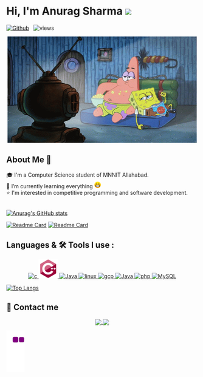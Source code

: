 
# Hi, I'm Anurag Sharma  <img src="https://raw.githubusercontent.com/MartinHeinz/MartinHeinz/master/wave.gif" width="30px">

  [![Github](https://img.shields.io/github/followers/anuragitme?label=Follow&style=social)](https://github.com/anuragitme) &nbsp; ![views](https://komarev.com/ghpvc/?username=anuragitme)

  <p align="center"><img src="./spongebob-squarepants-patrick-star.gif" alt="Anurag" /></p>

<h2 align="left"> About Me 🚀</h1>
<div align="left">
🎓 I'm a Computer Science student of MNNIT Allahabad. <br/>
🌱 I’m currently learning everything <img src="./smiley-emoji.gif" width="18px"><br/>
⭐️ I'm interested in competitive programming and software development.
</div>
<br>


  [![Anurag's GitHub stats](https://github-readme-stats.vercel.app/api?username=anuragitme&show_icons=true&theme=radical&border_radius=15)
](https://github.com/anuragitme)



[![Readme Card](https://github-readme-stats.vercel.app/api/pin/?username=anuragitme&repo=Dark_Riders-woc_4.0-)](https://github.com/anuragitme/Dark_Riders-woc_4.0-)
[![Readme Card](https://github-readme-stats.vercel.app/api/pin/?username=anuragitme&repo=Hacktoberfest_DSA_2021)](https://github.com/anuragitme/Hacktoberfest_DSA_2021)

 
## Languages & 🛠 Tools I use :

<p align="center">
 <a href="https://www.cprogramming.com/" target="_blank"> <img src="https://cdn.jsdelivr.net/gh/devicons/devicon/icons/c/c-original.svg" alt="c" width="50" /> </a> 
 <a href="https://www.w3schools.com/cpp/" target="_blank"> <img src="https://raw.githubusercontent.com/devicons/devicon/master/icons/cplusplus/cplusplus-original.svg" alt="cplusplus" width="50" /> </a>
 <a href="https://www.oracle.com/java/" target="_blank"> <img src="https://cdn.jsdelivr.net/gh/devicons/devicon/icons/java/java-original.svg" alt="Java" width="50" /> </a>  <a href="https://www.linux.org/" target="_blank"> <img src="https://cdn.jsdelivr.net/gh/devicons/devicon/icons/linux/linux-original.svg" alt="linux" width="50" /> </a> <a href="https://code.visualstudio.com/" target="_blank"> <img src="https://cdn.jsdelivr.net/gh/devicons/devicon/icons/vscode/vscode-original.svg" alt="gcp" width="50" /> </a>
 <a href="https://www.jetbrains.com/idea/" target="_blank"> <img src="https://cdn.jsdelivr.net/gh/devicons/devicon/icons/intellij/intellij-original.svg" alt="Java" width="45" /> </a>
 <a href="https://www.php.net/" target="_blank"> <img src="https://cdn.jsdelivr.net/gh/devicons/devicon/icons/php/php-original.svg" alt="php" width="50" /> </a>
 <a href="https://www.mysql.com/" target="_blank"> <img src="https://cdn.jsdelivr.net/gh/devicons/devicon/icons/mysql/mysql-original.svg" alt="MySQL" width="50" /> </a> </p>

 [![Top Langs](https://github-readme-stats.vercel.app/api/top-langs/?username=anuragitme&langs_count=5&layout=compact)](https://github.com/anuragitme)

## 🔗 Contact me
<div align="center">  
  <a href="https://www.linkedin.com/in/anurag-sharma-1311itme/">
  <img align="center"  width="40px" src="https://raw.githubusercontent.com/rahuldkjain/github-profile-readme-generator/master/src/images/icons/Social/linked-in-alt.svg"  />
</a>
<a href="mailto:anuragitme@gmail.com">
  <img align="center" width="40px" src="https://cdn-icons-png.flaticon.com/128/732/732200.png" />
</a>

  </div>

![snake gif](https://github.com/anuragitme/anuragitme/blob/output/github-contribution-grid-snake.gif)
